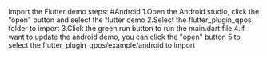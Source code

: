 Import the Flutter demo steps:
#Android
1.Open the Android studio, click the “open" button and select the flutter demo 
2.Select the flutter_plugin_qpos folder to import
3.Click the green run button to run the main.dart file
4.If want to update the android demo, you can click the "open" button
5.to select the flutter_plugin_qpos/example/android to import